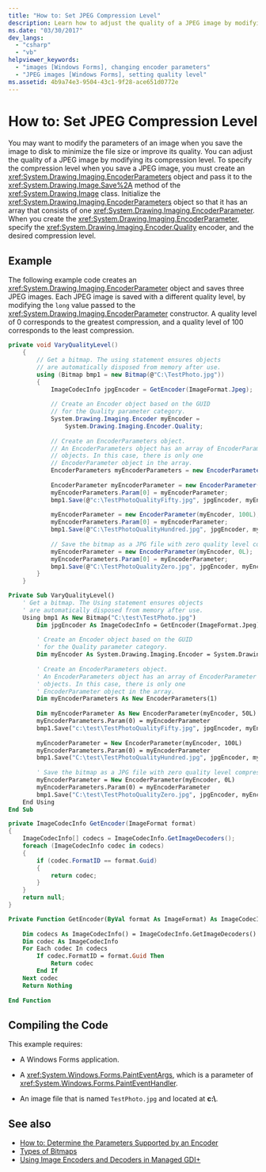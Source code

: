 ```yaml
---
title: "How to: Set JPEG Compression Level"
description: Learn how to adjust the quality of a JPEG image by modifying its compression level on Windows Forms.
ms.date: "03/30/2017"
dev_langs: 
  - "csharp"
  - "vb"
helpviewer_keywords: 
  - "images [Windows Forms], changing encoder parameters"
  - "JPEG images [Windows Forms], setting quality level"
ms.assetid: 4b9a74e3-9504-43c1-9f28-ace651d0772e
---
```

# How to: Set JPEG Compression Level
You may want to modify the parameters of an image when you save the image to disk to minimize the file size or improve its quality. You can adjust the quality of a JPEG image by modifying its compression level. To specify the compression level when you save a JPEG image, you must create an <xref:System.Drawing.Imaging.EncoderParameters> object and pass it to the <xref:System.Drawing.Image.Save%2A> method of the <xref:System.Drawing.Image> class. Initialize the <xref:System.Drawing.Imaging.EncoderParameters> object so that it has an array that consists of one <xref:System.Drawing.Imaging.EncoderParameter>. When you create the <xref:System.Drawing.Imaging.EncoderParameter>, specify the <xref:System.Drawing.Imaging.Encoder.Quality> encoder, and the desired compression level.  
  
## Example  
 The following example code creates an <xref:System.Drawing.Imaging.EncoderParameter> object and saves three JPEG images. Each JPEG image is saved with a different quality level, by modifying the `long` value passed to the <xref:System.Drawing.Imaging.EncoderParameter> constructor. A quality level of 0 corresponds to the greatest compression, and a quality level of 100 corresponds to the least compression.  
  
```csharp  
private void VaryQualityLevel()  
    {  
        // Get a bitmap. The using statement ensures objects  
        // are automatically disposed from memory after use.  
        using (Bitmap bmp1 = new Bitmap(@"C:\TestPhoto.jpg"))  
        {  
            ImageCodecInfo jpgEncoder = GetEncoder(ImageFormat.Jpeg);  
  
            // Create an Encoder object based on the GUID  
            // for the Quality parameter category.  
            System.Drawing.Imaging.Encoder myEncoder =  
                System.Drawing.Imaging.Encoder.Quality;  
  
            // Create an EncoderParameters object.  
            // An EncoderParameters object has an array of EncoderParameter  
            // objects. In this case, there is only one  
            // EncoderParameter object in the array.  
            EncoderParameters myEncoderParameters = new EncoderParameters(1);  
  
            EncoderParameter myEncoderParameter = new EncoderParameter(myEncoder, 50L);  
            myEncoderParameters.Param[0] = myEncoderParameter;  
            bmp1.Save(@"c:\TestPhotoQualityFifty.jpg", jpgEncoder, myEncoderParameters);  
  
            myEncoderParameter = new EncoderParameter(myEncoder, 100L);  
            myEncoderParameters.Param[0] = myEncoderParameter;  
            bmp1.Save(@"C:\TestPhotoQualityHundred.jpg", jpgEncoder, myEncoderParameters);  
  
            // Save the bitmap as a JPG file with zero quality level compression.  
            myEncoderParameter = new EncoderParameter(myEncoder, 0L);  
            myEncoderParameters.Param[0] = myEncoderParameter;  
            bmp1.Save(@"C:\TestPhotoQualityZero.jpg", jpgEncoder, myEncoderParameters);  
        }  
    }  
```  
  
```vb  
Private Sub VaryQualityLevel()  
    ' Get a bitmap. The Using statement ensures objects  
    ' are automatically disposed from memory after use.  
    Using bmp1 As New Bitmap("C:\test\TestPhoto.jpg")  
        Dim jpgEncoder As ImageCodecInfo = GetEncoder(ImageFormat.Jpeg)  
  
        ' Create an Encoder object based on the GUID  
        ' for the Quality parameter category.  
        Dim myEncoder As System.Drawing.Imaging.Encoder = System.Drawing.Imaging.Encoder.Quality  
  
        ' Create an EncoderParameters object.  
        ' An EncoderParameters object has an array of EncoderParameter  
        ' objects. In this case, there is only one  
        ' EncoderParameter object in the array.  
        Dim myEncoderParameters As New EncoderParameters(1)  
  
        Dim myEncoderParameter As New EncoderParameter(myEncoder, 50L)  
        myEncoderParameters.Param(0) = myEncoderParameter  
        bmp1.Save("c:\test\TestPhotoQualityFifty.jpg", jpgEncoder, myEncoderParameters)  
  
        myEncoderParameter = New EncoderParameter(myEncoder, 100L)  
        myEncoderParameters.Param(0) = myEncoderParameter  
        bmp1.Save("C:\test\TestPhotoQualityHundred.jpg", jpgEncoder, myEncoderParameters)  
  
        ' Save the bitmap as a JPG file with zero quality level compression.  
        myEncoderParameter = New EncoderParameter(myEncoder, 0L)  
        myEncoderParameters.Param(0) = myEncoderParameter  
        bmp1.Save("C:\test\TestPhotoQualityZero.jpg", jpgEncoder, myEncoderParameters)  
    End Using  
End Sub  
```  
  
```csharp  
private ImageCodecInfo GetEncoder(ImageFormat format)  
{  
    ImageCodecInfo[] codecs = ImageCodecInfo.GetImageDecoders();  
    foreach (ImageCodecInfo codec in codecs)  
    {  
        if (codec.FormatID == format.Guid)  
        {  
            return codec;  
        }  
    }  
    return null;  
}  
```  
  
```vb  
Private Function GetEncoder(ByVal format As ImageFormat) As ImageCodecInfo  
  
    Dim codecs As ImageCodecInfo() = ImageCodecInfo.GetImageDecoders()  
    Dim codec As ImageCodecInfo  
    For Each codec In codecs  
        If codec.FormatID = format.Guid Then  
            Return codec  
        End If  
    Next codec  
    Return Nothing  
  
End Function  
```  
  
## Compiling the Code  
 This example requires:  
  
- A Windows Forms application.  
  
- A <xref:System.Windows.Forms.PaintEventArgs>, which is a parameter of <xref:System.Windows.Forms.PaintEventHandler>.  
  
- An image file that is named `TestPhoto.jpg` and located at **c:\\**.  
  
## See also

- [How to: Determine the Parameters Supported by an Encoder](how-to-determine-the-parameters-supported-by-an-encoder.md)
- [Types of Bitmaps](types-of-bitmaps.md)
- [Using Image Encoders and Decoders in Managed GDI+](using-image-encoders-and-decoders-in-managed-gdi.md)
